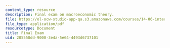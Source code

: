 ```yaml
---
content_type: resource
description: Final exam on macroeconomic theory.
file: https://ol-ocw-studio-app-qa.s3.amazonaws.com/courses/14-06-intermediate-macroeconomic-theory-spring-2003/205558dd90003e4a5e644493d6737101_final.pdf
file_type: application/pdf
resourcetype: Document
title: Final Exam
uid: 205558dd-9000-3e4a-5e64-4493d6737101
---
```


